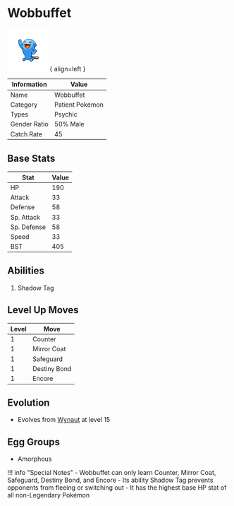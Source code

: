 # Wobbuffet

![Wobbuffet](../images/pokemon/202.png){ align=left }

| Information | Value |
|------------|--------|
| Name | Wobbuffet |
| Category | Patient Pokémon |
| Types | Psychic |
| Gender Ratio | 50% Male |
| Catch Rate | 45 |

## Base Stats

| Stat | Value |
|------|-------|
| HP | 190 |
| Attack | 33 |
| Defense | 58 |
| Sp. Attack | 33 |
| Sp. Defense | 58 |
| Speed | 33 |
| BST | 405 |

## Abilities
1. Shadow Tag

## Level Up Moves
| Level | Move |
|-------|------|
| 1 | Counter |
| 1 | Mirror Coat |
| 1 | Safeguard |
| 1 | Destiny Bond |
| 1 | Encore |

## Evolution
- Evolves from [Wynaut](360-wynaut.md) at level 15

## Egg Groups
- Amorphous

!!! info "Special Notes"
    - Wobbuffet can only learn Counter, Mirror Coat, Safeguard, Destiny Bond, and Encore
    - Its ability Shadow Tag prevents opponents from fleeing or switching out
    - It has the highest base HP stat of all non-Legendary Pokémon
